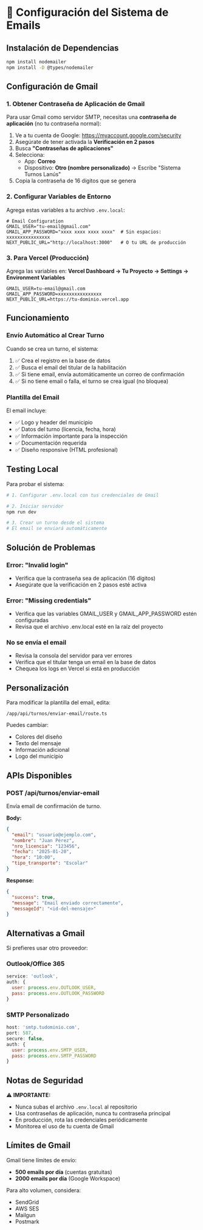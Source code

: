 # 📧 Configuración del Sistema de Emails

## Instalación de Dependencias

```bash
npm install nodemailer
npm install -D @types/nodemailer
```

## Configuración de Gmail

### 1. Obtener Contraseña de Aplicación de Gmail

Para usar Gmail como servidor SMTP, necesitas una **contraseña de aplicación** (no tu contraseña normal):

1. Ve a tu cuenta de Google: https://myaccount.google.com/security
2. Asegúrate de tener activada la **Verificación en 2 pasos**
3. Busca **"Contraseñas de aplicaciones"**
4. Selecciona:
   - App: **Correo**
   - Dispositivo: **Otro (nombre personalizado)** → Escribe "Sistema Turnos Lanús"
5. Copia la contraseña de 16 dígitos que se genera

### 2. Configurar Variables de Entorno

Agrega estas variables a tu archivo `.env.local`:

```env
# Email Configuration
GMAIL_USER="tu-email@gmail.com"
GMAIL_APP_PASSWORD="xxxx xxxx xxxx xxxx"  # Sin espacios: xxxxxxxxxxxxxxxx
NEXT_PUBLIC_URL="http://localhost:3000"   # O tu URL de producción
```

### 3. Para Vercel (Producción)

Agrega las variables en: **Vercel Dashboard → Tu Proyecto → Settings → Environment Variables**

```
GMAIL_USER=tu-email@gmail.com
GMAIL_APP_PASSWORD=xxxxxxxxxxxxxxxx
NEXT_PUBLIC_URL=https://tu-dominio.vercel.app
```

## Funcionamiento

### Envío Automático al Crear Turno

Cuando se crea un turno, el sistema:
1. ✅ Crea el registro en la base de datos
2. ✅ Busca el email del titular de la habilitación
3. ✅ Si tiene email, envía automáticamente un correo de confirmación
4. ✅ Si no tiene email o falla, el turno se crea igual (no bloquea)

### Plantilla del Email

El email incluye:
- ✅ Logo y header del municipio
- ✅ Datos del turno (licencia, fecha, hora)
- ✅ Información importante para la inspección
- ✅ Documentación requerida
- ✅ Diseño responsive (HTML profesional)

## Testing Local

Para probar el sistema:

```bash
# 1. Configurar .env.local con tus credenciales de Gmail

# 2. Iniciar servidor
npm run dev

# 3. Crear un turno desde el sistema
# El email se enviará automáticamente
```

## Solución de Problemas

### Error: "Invalid login"
- Verifica que la contraseña sea de aplicación (16 dígitos)
- Asegúrate que la verificación en 2 pasos esté activa

### Error: "Missing credentials"
- Verifica que las variables GMAIL_USER y GMAIL_APP_PASSWORD estén configuradas
- Revisa que el archivo .env.local esté en la raíz del proyecto

### No se envía el email
- Revisa la consola del servidor para ver errores
- Verifica que el titular tenga un email en la base de datos
- Chequea los logs en Vercel si está en producción

## Personalización

Para modificar la plantilla del email, edita:
```
/app/api/turnos/enviar-email/route.ts
```

Puedes cambiar:
- Colores del diseño
- Texto del mensaje
- Información adicional
- Logo del municipio

## APIs Disponibles

### POST /api/turnos/enviar-email

Envía email de confirmación de turno.

**Body:**
```json
{
  "email": "usuario@ejemplo.com",
  "nombre": "Juan Pérez",
  "nro_licencia": "123456",
  "fecha": "2025-01-20",
  "hora": "10:00",
  "tipo_transporte": "Escolar"
}
```

**Response:**
```json
{
  "success": true,
  "message": "Email enviado correctamente",
  "messageId": "<id-del-mensaje>"
}
```

## Alternativas a Gmail

Si prefieres usar otro proveedor:

### Outlook/Office 365
```javascript
service: 'outlook',
auth: {
  user: process.env.OUTLOOK_USER,
  pass: process.env.OUTLOOK_PASSWORD
}
```

### SMTP Personalizado
```javascript
host: 'smtp.tudominio.com',
port: 587,
secure: false,
auth: {
  user: process.env.SMTP_USER,
  pass: process.env.SMTP_PASSWORD
}
```

## Notas de Seguridad

⚠️ **IMPORTANTE:**
- Nunca subas el archivo `.env.local` al repositorio
- Usa contraseñas de aplicación, nunca tu contraseña principal
- En producción, rota las credenciales periódicamente
- Monitorea el uso de tu cuenta de Gmail

## Límites de Gmail

Gmail tiene límites de envío:
- **500 emails por día** (cuentas gratuitas)
- **2000 emails por día** (Google Workspace)

Para alto volumen, considera:
- SendGrid
- AWS SES
- Mailgun
- Postmark

